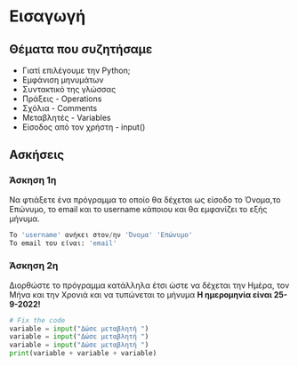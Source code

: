 # Εισαγωγή
## Θέματα που συζητήσαμε
- Γιατί επιλέγουμε την Python;
- Εμφάνιση μηνυμάτων
- Συντακτικό της γλώσσας
- Πράξεις - Operations
- Σχόλια - Comments
- Μεταβλητές - Variables
- Είσοδος από τον χρήστη - input()

## Ασκήσεις
### Άσκηση 1η
Να φτιάξετε ένα πρόγραμμα το οποίο θα δέχεται ως είσοδο το Όνομα,το Επώνυμο, το email και το username κάποιου και θα εμφανίζει το εξής μήνυμα.

```py
Το 'username' ανήκει στον/ην 'Όνομα' 'Επώνυμο'
To email του είναι: 'email'
```

### Άσκηση 2η
Διορθώστε το πρόγραμμα κατάλληλα έτσι ώστε να δέχεται την Ημέρα, τον Μήνα και την Χρονιά και να τυπώνεται το μήνυμα
**Η ημερομηνία είναι 25-9-2022!**

```py
# Fix the code
variable = input("Δώσε μεταβλητή ")
variable = input("Δώσε μεταβλητή ")
variable = input("Δώσε μεταβλητή ")
print(variable + variable + variable)
```
